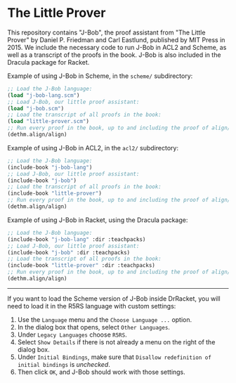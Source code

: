 # The Little Prover

This repository contains "J-Bob", the proof assistant from "The Little Prover"
by Daniel P. Friedman and Carl Eastlund, published by MIT Press in 2015.  We
include the necessary code to run J-Bob in ACL2 and Scheme, as well as a
transcript of the proofs in the book.  J-Bob is also included in the Dracula
package for Racket.

Example of using J-Bob in Scheme, in the `scheme/` subdirectory:

```scheme
;; Load the J-Bob language:
(load "j-bob-lang.scm")
;; Load J-Bob, our little proof assistant:
(load "j-bob.scm")
;; Load the transcript of all proofs in the book:
(load "little-prover.scm")
;; Run every proof in the book, up to and including the proof of align/align:
(dethm.align/align)
```

Example of using J-Bob in ACL2, in the `acl2/` subdirectory:

```lisp
;; Load the J-Bob language:
(include-book "j-bob-lang")
;; Load J-Bob, our little proof assistant:
(include-book "j-bob")
;; Load the transcript of all proofs in the book:
(include-book "little-prover")
;; Run every proof in the book, up to and including the proof of align/align:
(dethm.align/align)
```

Example of using J-Bob in Racket, using the Dracula package:

```lisp
;; Load the J-Bob language:
(include-book "j-bob-lang" :dir :teachpacks)
;; Load J-Bob, our little proof assistant:
(include-book "j-bob" :dir :teachpacks)
;; Load the transcript of all proofs in the book:
(include-book "little-prover" :dir :teachpacks)
;; Run every proof in the book, up to and including the proof of align/align:
(dethm.align/align)
```

---

If you want to load the Scheme version of J-Bob inside DrRacket, you will need
to load it in the R5RS language with custom settings:

1. Use the `Language` menu and the `Choose Language ...` option.
2. In the dialog box that opens, select `Other Languages`.
3. Under `Legacy Languages` choose `R5RS`.
4. Select `Show Details` if there is not already a menu on the right of the dialog box.
5. Under `Initial Bindings`, make sure that `Disallow redefinition of initial bindings` is *unchecked*.
6. Then click `OK`, and J-Bob should work with those settings.
